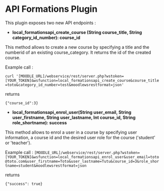 # API Formations Plugin

This plugin exposes two new API endpoints :

- **local_formationsapi_create_course (String course_title, String category_id_number): course_id**

This method allows to create a new course by specifying a title and the numberid of an existing course_category. It returns the id of the created course.

Example call :

`curl '[MOODLE_URL]/webservice/rest/server.php?wstoken=[YOUR_TOKEN]&wsfunction=local_formationsapi_create_course&course_title=toto&category_id_number=test&moodlewsrestformat=json'`

returns 

`{"course_id":3}`



- **local_formationsapi_enrol_user(String user_email, String user_firstname, String user_lastname, Int course_id, String role_shortname): success**

This method allows to enrol a user in a course by specifying user information, a course id and the desired user role for the course ('student' or 'teacher').

Example call :
`[MOODLE_URL]/webservice/rest/server.php?wstoken=[YOUR_TOKEN]&wsfunction=local_formationsapi_enrol_user&user_email=toto@toto.com&user_firstname=Toto&user_lastname=Tutu&course_id=3&role_shortname=student&moodlewsrestformat=json`

returns 

`{"success": true}`
